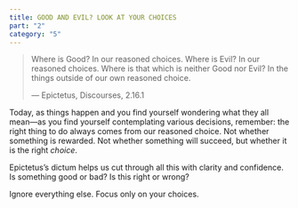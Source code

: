 ```yaml
---
title: GOOD AND EVIL? LOOK AT YOUR CHOICES
part: "2"
category: "5"
---
```


> Where is Good? In our reasoned choices. Where is Evil? In our reasoned choices. Where is that which is neither Good nor Evil? In the things outside of our own reasoned choice.
>
> — Epictetus, Discourses, 2.16.1

Today, as things happen and you find yourself wondering what they all mean—as you find yourself contemplating various decisions, remember: the right thing to do always comes from our reasoned choice. Not whether something is rewarded. Not whether something will succeed, but whether it is the right _choice_.

Epictetus’s dictum helps us cut through all this with clarity and confidence. Is something good or bad? Is this right or wrong?

Ignore everything else. Focus only on your choices.
